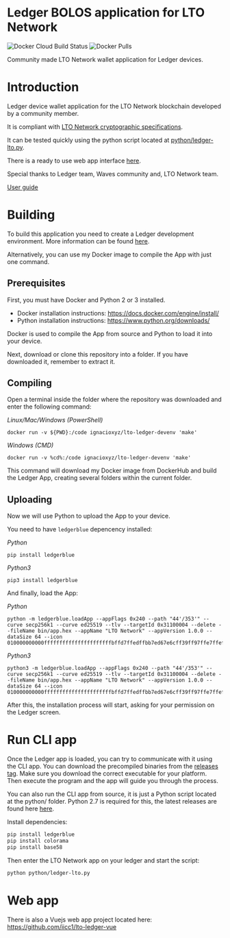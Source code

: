 # Ledger BOLOS application for LTO Network
![Docker Cloud Build Status](https://img.shields.io/docker/cloud/build/ignacioxyz/lto-ledger-devenv?style=for-the-badge) ![Docker Pulls](https://img.shields.io/docker/pulls/ignacioxyz/lto-ledger-devenv?style=for-the-badge)

Community made LTO Network wallet application for Ledger devices.

# Introduction
Ledger device wallet application for the LTO Network blockchain developed by a community member.

It is compliant with [LTO Network cryptographic specifications](https://docs.lto.network/project/developer-area/lto_protocol/cryptographic_details). 

It can be tested quickly using the python script located at [python/ledger-lto.py](https://github.com/iicc1/ledger-app-lto-network-unofficial/tree/master/python).

There is a ready to use web app interface [here](https://lto-ledger-beta.netlify.app/).

Special thanks to Ledger team, Waves community and, LTO Network team.

[User guide](https://github.com/iicc1/ledger-app-lto/wiki/How-to-use-a-Ledger-device-with-LTO-Network)


# Building

To build this application you need to create a Ledger development environment. More information can be 
found [here](https://ledger.readthedocs.io/en/latest/userspace/getting_started.html).

Alternatively, you can use my Docker image to compile the App with just one command.


## Prerequisites

First, you must have Docker and Python 2 or 3 installed.
- Docker installation instructions: https://docs.docker.com/engine/install/
- Python installation instructions: https://www.python.org/downloads/

Docker is used to compile the App from source and Python to load it into your device.

Next, download or clone this repository into a folder. If you have downloaded it, remember to extract it.


## Compiling

Open a terminal inside the folder where the repository was downloaded and enter the following command:

_Linux/Mac/Windows (PowerShell)_
```
docker run -v ${PWD}:/code ignacioxyz/lto-ledger-devenv 'make'
```
_Windows (CMD)_
```
docker run -v %cd%:/code ignacioxyz/lto-ledger-devenv 'make'
```
This command will download my Docker image from DockerHub and build the Ledger App, creating several folders within the current folder.


## Uploading

Now we will use Python to upload the App to your device.

You need to have `ledgerblue` depencency installed:

_Python_
```
pip install ledgerblue
```
_Python3_
```
pip3 install ledgerblue
```

And finally, load the App:

_Python_
```
python -m ledgerblue.loadApp --appFlags 0x240 --path "44'/353'" --curve secp256k1 --curve ed25519 --tlv --targetId 0x31100004 --delete --fileName bin/app.hex --appName "LTO Network" --appVersion 1.0.0 --dataSize 64 --icon 010000000000ffffffffffffffffffffffbffd7ffedffbb7ed67e6cff39ff97ffe7ffeffffffffffff
```
_Python3_
```
python3 -m ledgerblue.loadApp --appFlags 0x240 --path "44'/353'" --curve secp256k1 --curve ed25519 --tlv --targetId 0x31100004 --delete --fileName bin/app.hex --appName "LTO Network" --appVersion 1.0.0 --dataSize 64 --icon 010000000000ffffffffffffffffffffffbffd7ffedffbb7ed67e6cff39ff97ffe7ffeffffffffffff
```
After this, the installation process will start, asking for your permission on the Ledger screen.

# Run CLI app

Once the Ledger app is loaded, you can try to communicate with it using the CLI app.
You can download the precompiled binaries from the [releases tag](https://github.com/iicc1/ledger-app-lto/releases). Make sure you download the correct executable for your platform.
Then execute the program and the app will guide you through the process.

You can also run the CLI app from source, it is just a Python script located at the python/ folder. 
Python 2.7 is required for this, the latest releases are found here [here](https://www.python.org/downloads/release/python-2716/).

Install dependencies:
```bash
pip install ledgerblue
pip install colorama
pip install base58
```

Then enter the LTO Network app on your ledger and start the script:
```bash
python python/ledger-lto.py
```


# Web app

There is also a Vuejs web app project located here: https://github.com/iicc1/lto-ledger-vue